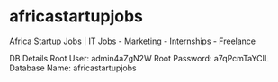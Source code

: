 africastartupjobs
=================

Africa Startup Jobs | IT Jobs - Marketing - Internships - Freelance

DB Details
Root User: admin4aZgN2W
Root Password: a7qPcmTaYCIL
Database Name: africastartupjobs

